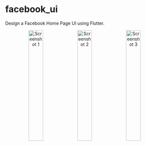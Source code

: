# facebook_ui

Design a Facebook Home Page UI using Flutter. 

<p align="center">
  <img src="https://github.com/user-attachments/assets/871909ed-b6f2-4a3a-a6bd-d3aae4e0ab55" alt="Screenshot 1" width="30%" />
  <img src="https://github.com/user-attachments/assets/9b05429c-e2e2-4e5e-a87e-dab8893b207c" alt="Screenshot 2" width="30%" />
  <img src="https://github.com/user-attachments/assets/1e049fc5-9d8f-4bdd-a0ae-88b1ac270a82" alt="Screenshot 3" width="30%" />
</p>

